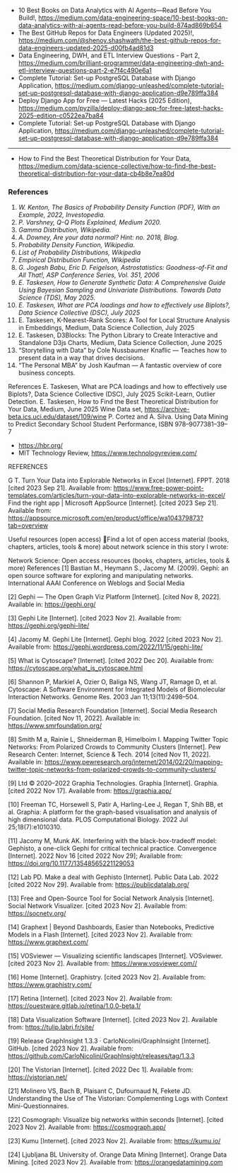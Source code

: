 



 - 10 Best Books on Data Analytics with AI Agents—Read Before You Build!, https://medium.com/data-engineering-space/10-best-books-on-data-analytics-with-ai-agents-read-before-you-build-874ad869b654
 - The Best GitHub Repos for Data Engineers (Updated 2025)!, https://medium.com/@shenoy.shashwath/the-best-github-repos-for-data-engineers-updated-2025-d00fb4ad81d3
 - Data Engineering, DWH, and ETL Interview Questions - Part 2, https://medium.com/brilliant-programmer/data-engineering-dwh-and-etl-interview-questions-part-2-e7f4c490e6a1
 - Complete Tutorial: Set-up PostgreSQL Database with Django Application, https://medium.com/django-unleashed/complete-tutorial-set-up-postgresql-database-with-django-application-d9e789ffa384
 - Deploy Django App for Free — Latest Hacks (2025 Edition), https://medium.com/pyzilla/deploy-django-app-for-free-latest-hacks-2025-edition-c0522ea7ba84
 - Complete Tutorial: Set-up PostgreSQL Database with Django Application, https://medium.com/django-unleashed/complete-tutorial-set-up-postgresql-database-with-django-application-d9e789ffa384
   



----------------------------------------------------

- How to Find the Best Theoretical Distribution for Your Data, https://medium.com/data-science-collective/how-to-find-the-best-theoretical-distribution-for-your-data-cb4b8e7ea80d



### References

1. *W. Kenton, The Basics of Probability Density Function (PDF), With an Example, 2022, Investopedia.*
2. *P. Varshney, Q-Q Plots Explained, Medium 2020.*
3. *Gamma Distribution, Wikipedia.*
4. *A. Downey, Are your data normal? Hint: no. 2018, Blog.*
5. *Probability Density Function, Wikipedia.*
6. *List of Probability Distributions, Wikipedia*
7. *Empirical Distribution Function, Wikipedia*
8. *G. Jogesh Babu, Eric D. Feigelson, Astrostatistics: Goodness-of-Fit and All That!, ASP Conference Series, Vol. 351, 2006*
9. *E. Taskesen, How to Generate Synthetic Data: A Comprehensive Guide Using Bayesian Sampling and Univariate Distributions. Towards Data Science (TDS), May 2025.*
10. *E. Taskesen, What are PCA loadings and how to effectively use Biplots?, Data Science Collective (DSC), July 2025*
11. E. Taskesen, K-Nearest-Rank Scores: A Tool for Local Structure Analysis in Embeddings, Medium, Data Science Collection, July 2025
12. E. Taskesen, D3Blocks: The Python Library to Create Interactive and Standalone D3js Charts, Medium, Data Science Collection, June 2025
13. “Storytelling with Data” by Cole Nussbaumer Knaflic — Teaches how to present data in a way that drives decisions.
14. “The Personal MBA” by Josh Kaufman — A fantastic overview of core business concepts.

References
E. Taskesen, What are PCA loadings and how to effectively use Biplots?, Data Science Collective (DSC), July 2025
Scikit-Learn, Outlier Detection.
E. Taskesen, How to Find the Best Theoretical Distribution for Your Data, Medium, June 2025
Wine Data set, https://archive-beta.ics.uci.edu/dataset/109/wine
P. Cortez and A. Silva. Using Data Mining to Predict Secondary School Student Performance, ISBN 978–9077381–39–7

 - https://hbr.org/
 - MIT Technology Review, https://www.technologyreview.com/



REFERENCES

G T. Turn Your Data into Explorable Networks in Excel [Internet]. FPPT. 2018 [cited 2023 Sep 21]. Available from: https://www.free-power-point-templates.com/articles/turn-your-data-into-explorable-networks-in-excel/
Find the right app | Microsoft AppSource [Internet]. [cited 2023 Sep 21]. Available from: https://appsource.microsoft.com/en/product/office/wa104379873?tab=overview



Useful resources (open access)
🔎Find a lot of open access material (books, chapters, articles, tools & more) about network science in this story I wrote:

Network Science: Open access resources (books, chapters, articles, tools & more)
References
[1] Bastian M., Heymann S., Jacomy M. (2009). Gephi: an open source software for exploring and manipulating networks. International AAAI Conference on Weblogs and Social Media

[2] Gephi — The Open Graph Viz Platform [Internet]. [cited Nov 8, 2022]. Available in: https://gephi.org/

[3] Gephi Lite [Internet]. [cited 2023 Nov 2]. Available from: https://gephi.org/gephi-lite/

[4] Jacomy M. Gephi Lite [Internet]. Gephi blog. 2022 [cited 2023 Nov 2]. Available from: https://gephi.wordpress.com/2022/11/15/gephi-lite/

[5] What is Cytoscape? [Internet]. [cited 2022 Dec 20]. Available from: https://cytoscape.org/what_is_cytoscape.html

[6] Shannon P, Markiel A, Ozier O, Baliga NS, Wang JT, Ramage D, et al. Cytoscape: A Software Environment for Integrated Models of Biomolecular Interaction Networks. Genome Res. 2003 Jan 11;13(11):2498–504.

[7] Social Media Research Foundation [Internet]. Social Media Research Foundation. [cited Nov 11, 2022]. Available in: https://www.smrfoundation.org/

[8] Smith M a, Rainie L, Shneiderman B, Himelboim I. Mapping Twitter Topic Networks: From Polarized Crowds to Community Clusters [Internet]. Pew Research Center: Internet, Science & Tech. 2014 [cited Nov 11, 2022]. Available in: https://www.pewresearch.org/internet/2014/02/20/mapping-twitter-topic-networks-from-polarized-crowds-to-community-clusters/

[9] Ltd © 2020–2022 Graphia Technologies. Graphia [Internet]. Graphia. [cited 2022 Nov 17]. Available from: https://graphia.app/

[10] Freeman TC, Horsewell S, Patir A, Harling-Lee J, Regan T, Shih BB, et al. Graphia: A platform for the graph-based visualisation and analysis of high dimensional data. PLOS Computational Biology. 2022 Jul 25;18(7):e1010310.

[11] Jacomy M, Munk AK. Interfering with the black-box-tradeoff model: Gephisto, a one-click Gephi for critical technical practice. Convergence [Internet]. 2022 Nov 16 [cited 2022 Nov 29]; Available from: https://doi.org/10.1177/13548565221129053

[12] Lab PD. Make a deal with Gephisto [Internet]. Public Data Lab. 2022 [cited 2022 Nov 29]. Available from: https://publicdatalab.org/

[13] Free and Open-Source Tool for Social Network Analysis [Internet]. Social Network Visualizer. [cited 2023 Nov 2]. Available from: https://socnetv.org/

[14] Graphext | Beyond Dashboards, Easier than Notebooks, Predictive Models in a Flash [Internet]. [cited 2023 Nov 2]. Available from: https://www.graphext.com/

[15] VOSviewer — Visualizing scientific landscapes [Internet]. VOSviewer. [cited 2023 Nov 2]. Available from: https://www.vosviewer.com//

[16] Home [Internet]. Graphistry. [cited 2023 Nov 2]. Available from: https://www.graphistry.com/

[17] Retina [Internet]. [cited 2023 Nov 2]. Available from: https://ouestware.gitlab.io/retina/1.0.0-beta.1/

[18] Data Visualization Software [Internet]. [cited 2023 Nov 2]. Available from: https://tulip.labri.fr/site/

[19] Release GraphInsight 1.3.3 · CarloNicolini/GraphInsight [Internet]. GitHub. [cited 2023 Nov 2]. Available from: https://github.com/CarloNicolini/GraphInsight/releases/tag/1.3.3

[20] The Vistorian [Internet]. [cited 2022 Dec 1]. Available from: https://vistorian.net/

[21] Molinero VS, Bach B, Plaisant C, Dufournaud N, Fekete JD. Understanding the Use of The Vistorian: Complementing Logs with Context Mini-Questionnaires.

[22] Cosmograph: Visualize big networks within seconds [Internet]. [cited 2023 Nov 2]. Available from: https://cosmograph.app/

[23] Kumu [Internet]. [cited 2023 Nov 2]. Available from: https://kumu.io/

[24] Ljubljana BL University of. Orange Data Mining [Internet]. Orange Data Mining. [cited 2023 Nov 2]. Available from: https://orangedatamining.com




